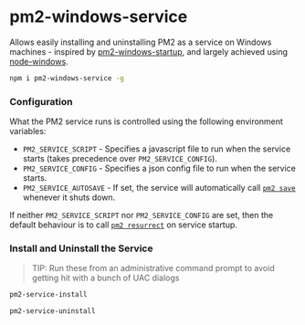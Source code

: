 # pm2-windows-service

Allows easily installing and uninstalling PM2 as a service on Windows machines - inspired by [pm2-windows-startup](https://github.com/marklagendijk/node-pm2-windows-startup), and largely achieved using [node-windows](https://github.com/coreybutler/node-windows).

```sh
npm i pm2-windows-service -g
```

### Configuration
What the PM2 service runs is controlled using the following environment variables:
  - `PM2_SERVICE_SCRIPT` - Specifies a javascript file to run when the service starts (takes precedence over `PM2_SERVICE_CONFIG`).
  - `PM2_SERVICE_CONFIG` - Specifies a json config file to run when the service starts.
  - `PM2_SERVICE_AUTOSAVE` - If set, the service will automatically call [`pm2 save`](http://pm2.keymetrics.io/docs/usage/pm2-doc-single-page/#related-commands) whenever it shuts down.

If neither `PM2_SERVICE_SCRIPT` nor `PM2_SERVICE_CONFIG` are set, then the default behaviour is to call [`pm2 resurrect`](http://pm2.keymetrics.io/docs/usage/pm2-doc-single-page/#related-commands) on service startup.

### Install and Uninstall the Service
> TIP: Run these from an administrative command prompt to avoid getting hit with a bunch of UAC dialogs

```sh
pm2-service-install

pm2-service-uninstall
```
